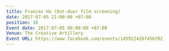 ```yaml
---
title: Frances Ha (Out-door film screening)
date: 2017-07-05 21:00:00 +07:00
position: 16
Event date: 2017-07-05 00:00:00 +07:00
Venue: The Creative Artillery
Event URL: https://www.facebook.com/events/1459224287456702
---
```


